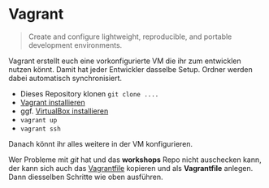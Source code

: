 # Vagrant

>Create and configure lightweight, reproducible, and portable development environments.

Vagrant erstellt euch eine vorkonfigurierte VM die ihr zum entwicklen nutzen könnt. 
Damit hat jeder Entwickler dasselbe Setup. Ordner werden dabei automatisch synchronisiert. 

- Dieses Repository klonen `git clone ....`
- [Vagrant installieren](https://www.vagrantup.com/) 
- ggf. [VirtualBox installieren](https://www.virtualbox.org/) 
- `vagrant up` 
- `vagrant ssh`

Danach könnt ihr alles weitere in der VM konfigurieren. 

Wer Probleme mit _git_ hat und das __workshops__ Repo nicht auschecken kann, der kann sich auch das [Vagrantfile](https://raw.githubusercontent.com/hsa-nodejs-ws1516/workshops/master/Vagrantfile) kopieren und als __Vagrantfile__ anlegen. Dann diesselben Schritte wie oben ausführen.  
